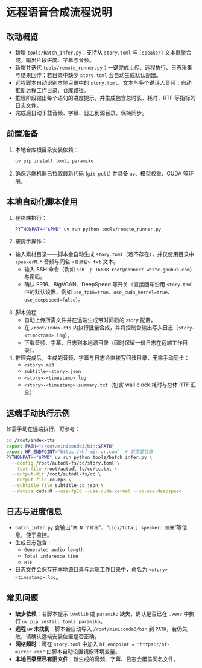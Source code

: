 # 远程语音合成流程说明

## 改动概览

- 新增 `tools/batch_infer.py`：支持从 `story.toml` 与 `[speaker]` 文本批量合成，输出片段进度、字幕与音频。
- 新增并迭代 `tools/remote_runner.py`：一键完成上传、远程执行、日志采集与结果回传；若目录中缺少 `story.toml` 会自动生成默认配置。
- 远程脚本自动识别本地目录中的 `story.toml`、文本与多个说话人音频；自动推断远程工作目录、仓库路径。
- 推理阶段输出每个语句的进度提示，并生成包含总时长、耗时、RTF 等指标的日志文件。
- 完成后自动下载音频、字幕、日志到源目录，保持同步。

## 前置准备

1. 本地仓库根目录安装依赖：
   ```bash
   uv pip install tomli paramiko
   ```
2. 确保远端机器已拉取最新代码 (`git pull`) 并具备 `uv`、模型权重、CUDA 等环境。

## 本地自动化脚本使用

1. 在终端执行：
   ```bash
   PYTHONPATH="$PWD" uv run python tools/remote_runner.py
   ```
2. 按提示操作：
- 输入素材目录——脚本会自动生成 `story.toml`（若不存在），并仅使用目录中 `speakerN.*` 音频与同名 `<目录名>.txt` 文本。
   - 输入 SSH 命令（例如 `ssh -p 16688 root@connect.westc.gpuhub.com`）与密码。
   - 确认 FP16、BigVGAN、DeepSpeed 等开关（直接回车沿用 `story.toml` 中的默认设置，例如 `use_fp16=true`、`use_cuda_kernel=true`、`use_deepspeed=false`）。
3. 脚本流程：
   - 自动上传所需文件并在远端生成带时间戳的 story 配置。
   - 在 `/root/index-tts` 内执行批量合成，并将控制台输出写入日志（`story-<timestamp>.log`）。
   - 下载音频、字幕、日志到本地源目录（同时保留一份日志在远端工作目录）。
4. 推理完成后，生成的音频、字幕与日志会直接写回该目录，无需手动同步：
   - `<story>.mp3`
   - `subtitle-<story>.json`
   - `<story>-<timestamp>.log`
   - `<story>-<timestamp>-summary.txt`（包含 wall clock 耗时与总体 RTF 汇总）

## 远端手动执行示例

如需手动在远端执行，可参考：
```bash
cd /root/index-tts
export PATH="/root/miniconda3/bin:$PATH"
export HF_ENDPOINT="https://hf-mirror.com"  # 若需要镜像
PYTHONPATH="$PWD" uv run python tools/batch_infer.py \
  --config /root/autodl-fs/cc/story.toml \
  --text-file /root/autodl-fs/cc/cc.txt \
  --output-dir /root/autodl-fs/cc \
  --output-file cc.mp3 \
  --subtitle-file subtitle-cc.json \
  --device cuda:0 --use-fp16 --use-cuda-kernel --no-use-deepspeed
```

## 日志与进度信息

- `batch_infer.py` 会输出“`共 N 个片段`”、“`[idx/total] speaker: 摘要`”等信息，便于监控。
- 生成日志包含：
  - `Generated audio length`
  - `Total inference time`
  - `RTF`
- 日志文件会保存在本地源目录与远端工作目录中，命名为 `<story>-<timestamp>.log`。

## 常见问题

- **缺少依赖**：若脚本提示 `tomllib` 或 `paramiko` 缺失，确认是否已在 `.venv` 中执行 `uv pip install tomli paramiko`。
- **远程 `uv` 未找到**：脚本会自动导入 `/root/miniconda3/bin` 到 `PATH`，若仍失败，请确认远端安装位置是否正确。
- **网络超时**：可在 `story.toml` 中加入 `hf_endpoint = "https://hf-mirror.com"` 由脚本自动设置镜像环境变量。
- **本地目录里已有旧文件**：新生成的音频、字幕、日志会覆盖同名文件。
